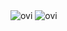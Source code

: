 <img src="https://github-readme-stats.vercel.app/api/top-langs?username=Mister-SOSA&show_icons=true&locale=en&layout=compact&theme=chartreuse-dark" alt="ovi" />
<img src="https://github-readme-stats.vercel.app/api?username=Mister-SOSA&show_icons=true&theme=transparent" alt="ovi" />
